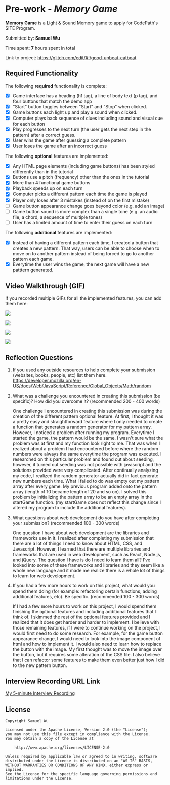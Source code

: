 # Pre-work - *Memory Game*

**Memory Game** is a Light & Sound Memory game to apply for CodePath's SITE Program. 

Submitted by: **Samuel Wu**

Time spent: **7** hours spent in total

Link to project: https://glitch.com/edit/#!/good-upbeat-catboat

## Required Functionality

The following **required** functionality is complete:

* [x] Game interface has a heading (h1 tag), a line of body text (p tag), and four buttons that match the demo app
* [x] "Start" button toggles between "Start" and "Stop" when clicked. 
* [x] Game buttons each light up and play a sound when clicked. 
* [x] Computer plays back sequence of clues including sound and visual cue for each button
* [x] Play progresses to the next turn (the user gets the next step in the pattern) after a correct guess. 
* [x] User wins the game after guessing a complete pattern
* [x] User loses the game after an incorrect guess

The following **optional** features are implemented:

* [x] Any HTML page elements (including game buttons) has been styled differently than in the tutorial
* [x] Buttons use a pitch (frequency) other than the ones in the tutorial
* [x] More than 4 functional game buttons
* [x] Playback speeds up on each turn
* [x] Computer picks a different pattern each time the game is played
* [x] Player only loses after 3 mistakes (instead of on the first mistake)
* [ ] Game button appearance change goes beyond color (e.g. add an image)
* [ ] Game button sound is more complex than a single tone (e.g. an audio file, a chord, a sequence of multiple tones)
* [ ] User has a limited amount of time to enter their guess on each turn

The following **additional** features are implemented:

- [x] Instead of having a different pattern each time, I created a button that creates a new pattern. That way, users can be able to choose when to move on to another pattern instead of being forced to go to another pattern each game.
- [x] Everytime the user wins the game, the next game will have a new patttern generated.

## Video Walkthrough (GIF)

If you recorded multiple GIFs for all the implemented features, you can add them here:

![](http://g.recordit.co/iC1aZ1hR9W.gif)

![](http://g.recordit.co/zwrVAy7k15.gif)

![](http://g.recordit.co/KhD91FjL85.gif)

![](http://g.recordit.co/pasbG8DQBu.gif)

## Reflection Questions
1. If you used any outside resources to help complete your submission (websites, books, people, etc) list them here. 
https://developer.mozilla.org/en-US/docs/Web/JavaScript/Reference/Global_Objects/Math/random

2. What was a challenge you encountered in creating this submission (be specific)? How did you overcome it? (recommended 200 - 400 words) 

    One challenge I encountered in creating this submission was during the creation of the different pattern optional feature. At first, I thought it was a pretty easy and straightforward feature where I only needed to create a function that generates a random generator for my pattern array. However, I noticed a problem after running my program. Everytime I started the game, the pattern would be the same. I wasn't sure what the problem was at first and my function look right to me. That was when I realized about a problem I had encountered before where the random numbers were always the same everytime the program was executed. I researched on this particular problem and found out about seeding, however, it turned out seeding was not possible with javascript and the solutions provided were very complicated. After continually analyzing my code, I realized the random generator actually did in fact generate new numbers each time. What I failed to do was empty out my pattern array after every game. My previous program added onto the pattern array (length of 10 became length of 20 and so on). I solved this problem by initializing the pattern array to be an empty array in the startGame function. (my startGame does not reflect this change since I altered my program to include the additional features).

3. What questions about web development do you have after completing your submission? (recommended 100 - 300 words) 

    One question I have about web development are the libraries and frameworks use in it. I realized after completing my submission that there are a lot of things I need to know about HTML, CSS, and Javascript. However, I learned that there are multiple libraries and frameworks that are used in web development, such as React, Node.js, and jQuery. The question I have is do I need to learn them all? I've looked into some of these frameworks and libraries and they seem like a whole new language and it made me realize there is a whole lot of things to learn for web development.

4. If you had a few more hours to work on this project, what would you spend them doing (for example: refactoring certain functions, adding additional features, etc). Be specific. (recommended 100 - 300 words) 

    If I had a few more hours to work on this project, I would spend them finishing the optional features and including additional features that I think of. I skimmed the rest of the optional features provided and I realized that it does get harder and harder to implement. I believe with those remaining features, if I were to continue working on the project, I would first need to do some research. For example, for the game button appearance change, I would need to look into the image component of html and how to implement it. I would also need to learn how to replace the button with the image. My first thought was to move the image over the button, but it requires some alteration of the CSS file. I also believe that I can refactor some features to make them even better just how I did to the new pattern button.



## Interview Recording URL Link

[My 5-minute Interview Recording](https://drive.google.com/file/d/1Y52tHe9txDsc-XhnPgmIuNMB-Su6lNUi/view?usp=sharing)


## License

    Copyright Samuel Wu

    Licensed under the Apache License, Version 2.0 (the "License");
    you may not use this file except in compliance with the License.
    You may obtain a copy of the License at

        http://www.apache.org/licenses/LICENSE-2.0

    Unless required by applicable law or agreed to in writing, software
    distributed under the License is distributed on an "AS IS" BASIS,
    WITHOUT WARRANTIES OR CONDITIONS OF ANY KIND, either express or implied.
    See the License for the specific language governing permissions and
    limitations under the License.
